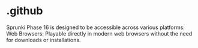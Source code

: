 # .github
Sprunki Phase 16 is designed to be accessible across various platforms:  Web Browsers: Playable directly in modern web browsers without the need for downloads or installations.
